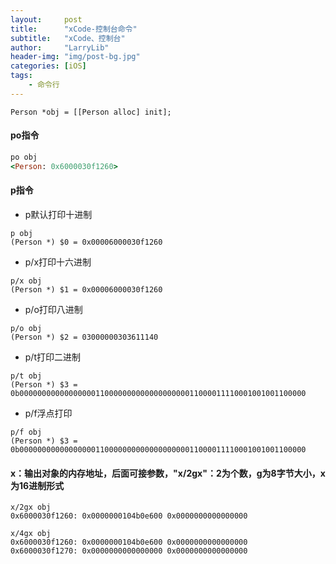 ```yaml
---
layout:     post
title:      "xCode-控制台命令"
subtitle:   "xCode、控制台"
author:     "LarryLib"
header-img: "img/post-bg.jpg"
categories: [iOS]
tags:
    - 命令行
---
```


```
Person *obj = [[Person alloc] init];
```

#### po指令

```ruby
po obj
<Person: 0x6000030f1260>
```

#### p指令
- p默认打印十进制

```
p obj
(Person *) $0 = 0x00006000030f1260
```

- p/x打印十六进制
```
p/x obj
(Person *) $1 = 0x00006000030f1260
```

- p/o打印八进制
```
p/o obj
(Person *) $2 = 03000000303611140
```

- p/t打印二进制
```
p/t obj
(Person *) $3 = 0b0000000000000000011000000000000000000011000011110001001001100000
```

- p/f浮点打印
```
p/f obj
(Person *) $3 = 0b0000000000000000011000000000000000000011000011110001001001100000
```

#### x：输出对象的内存地址，后面可接参数，"x/2gx"：2为个数，g为8字节大小，x为16进制形式
```
x/2gx obj
0x6000030f1260: 0x0000000104b0e600 0x0000000000000000
```

```
x/4gx obj
0x6000030f1260: 0x0000000104b0e600 0x0000000000000000
0x6000030f1270: 0x0000000000000000 0x0000000000000000
```
